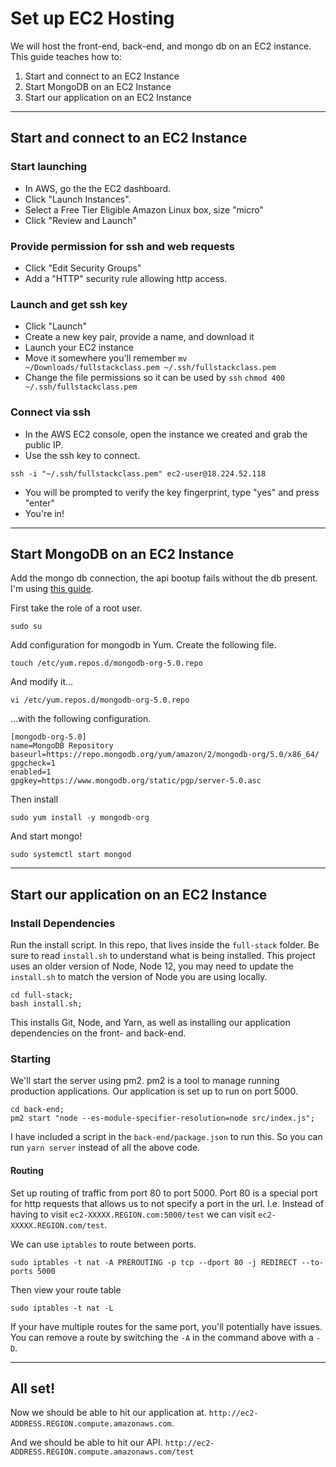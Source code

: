 # Set up EC2 Hosting
We will host the front-end, back-end, and mongo db on an EC2 instance. This guide teaches how to:

1. Start and connect to an EC2 Instance
2. Start MongoDB on an EC2 Instance
2. Start our application on an EC2 Instance

---

## Start and connect to an EC2 Instance
### Start launching

- In AWS, go the the EC2 dashboard.
- Click "Launch Instances".
- Select a Free Tier Eligible Amazon Linux box, size "micro"
- Click "Review and Launch"

### Provide permission for ssh and web requests

- Click "Edit Security Groups"
- Add a "HTTP" security rule allowing http access.

### Launch and get ssh key

- Click "Launch"
- Create a new key pair, provide a name, and download it
- Launch your EC2 instance
- Move it somewhere you'll remember
```mv ~/Downloads/fullstackclass.pem ~/.ssh/fullstackclass.pem```
- Change the file permissions so it can be used by `ssh`
```chmod 400 ~/.ssh/fullstackclass.pem```

### Connect via ssh
- In the AWS EC2 console, open the instance we created and grab the public IP.
- Use the ssh key to connect.
```
ssh -i "~/.ssh/fullstackclass.pem" ec2-user@18.224.52.118
```
- You will be prompted to verify the key fingerprint, type "yes" and press "enter"
- You're in!

---

## Start MongoDB on an EC2 Instance
Add the mongo db connection, the api bootup fails without the db present. I'm using [this guide](https://docs.mongodb.com/manual/tutorial/install-mongodb-on-amazon/).

First take the role of a root user.
```
sudo su
```

Add configuration for mongodb in Yum. Create the following file.
```
touch /etc/yum.repos.d/mongodb-org-5.0.repo
```

And modify it...
```
vi /etc/yum.repos.d/mongodb-org-5.0.repo
```

...with the following configuration.
```
[mongodb-org-5.0]
name=MongoDB Repository
baseurl=https://repo.mongodb.org/yum/amazon/2/mongodb-org/5.0/x86_64/
gpgcheck=1
enabled=1
gpgkey=https://www.mongodb.org/static/pgp/server-5.0.asc
```


Then install
```
sudo yum install -y mongodb-org
```

And start mongo!
```
sudo systemctl start mongod
```

---
## Start our application on an EC2 Instance

### Install Dependencies
Run the install script. In this repo, that lives inside the `full-stack` folder. Be sure to read `install.sh` to understand what is being installed. This project uses an older version of Node, Node 12, you may need to update the `install.sh` to match the version of Node you are using locally.

```
cd full-stack;
bash install.sh;
```
This installs Git, Node, and Yarn, as well as installing our application dependencies on the front- and back-end.

### Starting
We'll start the server using pm2. pm2 is a tool to manage running production applications. Our application is set up to run on port 5000.
```
cd back-end;
pm2 start "node --es-module-specifier-resolution=node src/index.js";
```

I have included a script in the `back-end/package.json` to run this. So you can run `yarn server` instead of all the above code.

#### Routing
Set up routing of traffic from port 80 to port 5000. Port 80 is a special port for http requests that allows us to not specify a port in the url. I.e. Instead of having to visit `ec2-XXXXX.REGION.com:5000/test` we can visit `ec2-XXXXX.REGION.com/test`.

We can use `iptables` to route between ports.
```
sudo iptables -t nat -A PREROUTING -p tcp --dport 80 -j REDIRECT --to-ports 5000
```

Then view your route table
```
sudo iptables -t nat -L
```

If your have multiple routes for the same port, you'll potentially have issues. You can remove a route by switching the `-A` in the command above with a `-D`.

---
## All set!

Now we should be able to hit our application at. `http://ec2-ADDRESS.REGION.compute.amazonaws.com`.

And we should be able to hit our API. `http://ec2-ADDRESS.REGION.compute.amazonaws.com/test`

